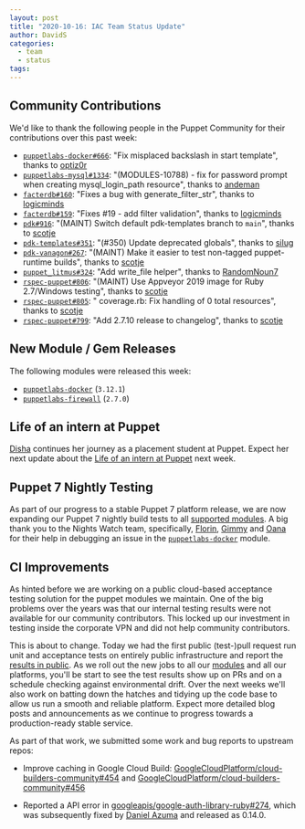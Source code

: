 ```yaml
---
layout: post
title: "2020-10-16: IAC Team Status Update"
author: DavidS
categories:
  - team
  - status
tags:
---
```


## Community Contributions

We'd like to thank the following people in the Puppet Community for their contributions over this past week:

- [`puppetlabs-docker#666`][puppetlabs-docker-pr-666]: "Fix misplaced backslash in start template", thanks to [optiz0r][optiz0r]
- [`puppetlabs-mysql#1334`][puppetlabs-mysql-pr-1334]: "(MODULES-10788) - fix for password prompt when creating mysql_login_path resource", thanks to [andeman][andeman]
- [`facterdb#160`][facterdb-pr-160]: "Fixes a bug with generate_filter_str", thanks to [logicminds][logicminds]
- [`facterdb#159`][facterdb-pr-159]: "Fixes #19 - add filter validation", thanks to [logicminds][logicminds]
- [`pdk#916`][pdk-pr-916]: "(MAINT) Switch default pdk-templates branch to `main`", thanks to [scotje][scotje]
- [`pdk-templates#351`][pdk-templates-pr-351]: "(#350) Update deprecated globals", thanks to [silug][silug]
- [`pdk-vanagon#267`][pdk-vanagon-pr-267]: "(MAINT) Make it easier to test non-tagged puppet-runtime builds", thanks to [scotje][scotje]
- [`puppet_litmus#324`][puppet_litmus-pr-324]: "Add write_file helper", thanks to [RandomNoun7][RandomNoun7]
- [`rspec-puppet#806`][rspec-puppet-pr-806]: "(MAINT) Use Appveyor 2019 image for Ruby 2.7/Windows testing", thanks to [scotje][scotje]
- [`rspec-puppet#805`][rspec-puppet-pr-805]: " coverage.rb: Fix handling of 0 total resources", thanks to [scotje][scotje]
- [`rspec-puppet#799`][rspec-puppet-pr-799]: "Add 2.7.10 release to changelog", thanks to [scotje][scotje]

## New Module / Gem Releases

The following modules were released this week:

- [`puppetlabs-docker`][puppetlabs-docker] (`3.12.1`)
- [`puppetlabs-firewall`][puppetlabs-firewall] (`2.7.0`)

## Life of an intern at Puppet

[Disha][disha-maker] continues her journey as a placement student at Puppet. Expect her next update about the [Life of an intern at Puppet](https://puppetlabs.github.io/iac/docs/life_of_intern) next week.

## Puppet 7 Nightly Testing

As part of our progress to a stable Puppet 7 platform release, we are now expanding our Puppet 7 nightly build tests to all [supported modules][supported modules].
A big thank you to the Nights Watch team, specifically, [Florin][florin], [Gimmy][gimmy] and [Oana][oana] for their help in debugging an issue in the [`puppetlabs-docker`][puppetlabs-docker] module.

## CI Improvements

As hinted before we are working on a public cloud-based acceptance testing solution for the puppet modules we maintain.
One of the big problems over the years was that our internal testing results were not available for our community contributors.
This locked up our investment in testing inside the corporate VPN and did not help community contributors.

This is about to change.
Today we had the first public (test-)pull request run unit and acceptance tests on entirely public infrastructure and report the [results in public](https://github.com/puppetlabs/puppetlabs-testing/pull/301/checks).
As we roll out the new jobs to all our [modules][supported modules] and all our platforms, you'll be start to see the test results show up on PRs and on a schedule checking against environmental drift.
Over the next weeks we'll also work on batting down the hatches and tidying up the code base to allow us run a smooth and reliable platform.
Expect more detailed blog posts and announcements as we continue to progress towards a production-ready stable service.

As part of that work, we submitted some work and bug reports to upstream repos:
- Improve caching in Google Cloud Build: [GoogleCloudPlatform/cloud-builders-community#454](https://github.com/GoogleCloudPlatform/cloud-builders-community/pull/454) and [GoogleCloudPlatform/cloud-builders-community#456](https://github.com/GoogleCloudPlatform/cloud-builders-community/pull/456)
- Reported a API error in [googleapis/google-auth-library-ruby#274](https://github.com/googleapis/google-auth-library-ruby/issues/274), which was subsequently fixed by [Daniel Azuma](https://github.com/dazuma) and released as 0.14.0.

  [disha-maker]: https://github.com/disha-maker
  [supported modules]: https://puppetlabs.github.io/iac/modules/
  [florin]: https://github.com/florindragos
  [gimmy]: https://github.com/gimmyxd
  [oana]: https://github.com/oanatmaria
  [puppetlabs-docker]: https://github.com/puppetlabs/puppetlabs-docker
  [puppetlabs-firewall]: http://github.com/puppetlabs/puppetlabs-firewall
  [puppetlabs-docker-pr-666]: https://github.com/puppetlabs/puppetlabs-docker/pull/666
  [optiz0r]: https://github.com/optiz0r
  [puppetlabs-mysql-pr-1334]: https://github.com/puppetlabs/puppetlabs-mysql/pull/1334
  [andeman]: https://github.com/andeman
  [facterdb-pr-160]: https://github.com/camptocamp/facterdb/pull/160
  [logicminds]: https://github.com/logicminds
  [facterdb-pr-159]: https://github.com/camptocamp/facterdb/pull/159
  [pdk-pr-916]: https://github.com/puppetlabs/pdk/pull/916
  [scotje]: https://github.com/scotje
  [pdk-templates-pr-351]: https://github.com/puppetlabs/pdk-templates/pull/351
  [silug]: https://github.com/silug
  [pdk-vanagon-pr-267]: https://github.com/puppetlabs/pdk-vanagon/pull/267
  [puppet_litmus-pr-324]: https://github.com/puppetlabs/puppet_litmus/pull/324
  [RandomNoun7]: https://github.com/RandomNoun7
  [rspec-puppet-pr-806]: https://github.com/rodjek/rspec-puppet/pull/806
  [rspec-puppet-pr-805]: https://github.com/rodjek/rspec-puppet/pull/805
  [rspec-puppet-pr-799]: https://github.com/rodjek/rspec-puppet/pull/799
